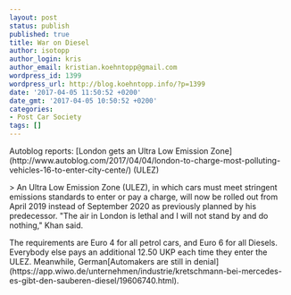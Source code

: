 ```yaml
---
layout: post
status: publish
published: true
title: War on Diesel
author: isotopp
author_login: kris
author_email: kristian.koehntopp@gmail.com
wordpress_id: 1399
wordpress_url: http://blog.koehntopp.info/?p=1399
date: '2017-04-05 11:50:52 +0200'
date_gmt: '2017-04-05 10:50:52 +0200'
categories:
- Post Car Society
tags: []
---
```

<p>Autoblog reports: [London gets an Ultra Low Emission Zone](http://www.autoblog.com/2017/04/04/london-to-charge-most-polluting-vehicles-16-to-enter-city-cente/) (ULEZ)</p>
<p>> An Ultra Low Emission Zone (ULEZ), in which cars must meet stringent emissions standards to enter or pay a charge, will now be rolled out from April 2019 instead of September 2020 as previously planned by his predecessor. "The air in London is lethal and I will not stand by and do nothing," Khan said.</p>
<p> The requirements are Euro 4 for all petrol cars, and Euro 6 for all Diesels. Everybody else pays an additional 12.50 UKP each time they enter the ULEZ. Meanwhile, German[Automakers are still in denial](https://app.wiwo.de/unternehmen/industrie/kretschmann-bei-mercedes-es-gibt-den-sauberen-diesel/19606740.html).</p>
